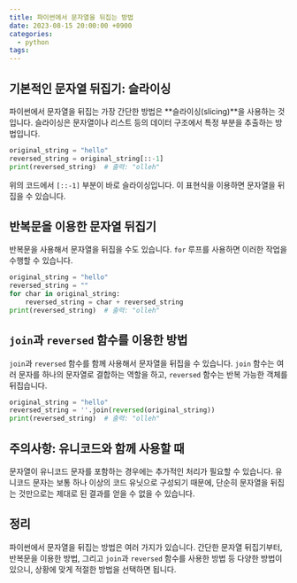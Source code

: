 ```yaml
---
title: 파이썬에서 문자열을 뒤집는 방법
date: 2023-08-15 20:00:00 +0900
categories:
  - python
tags:
---
```


## 기본적인 문자열 뒤집기: 슬라이싱

파이썬에서 문자열을 뒤집는 가장 간단한 방법은 **슬라이싱(slicing)**을 사용하는 것입니다. 슬라이싱은 문자열이나 리스트 등의 데이터 구조에서 특정 부분을 추출하는 방법입니다.

```python
original_string = "hello"
reversed_string = original_string[::-1]
print(reversed_string)  # 출력: "olleh"
```

위의 코드에서 `[::-1]` 부분이 바로 슬라이싱입니다. 이 표현식을 이용하면 문자열을 뒤집을 수 있습니다.

## 반복문을 이용한 문자열 뒤집기

반복문을 사용해서 문자열을 뒤집을 수도 있습니다. `for` 루프를 사용하면 이러한 작업을 수행할 수 있습니다.

```python
original_string = "hello"
reversed_string = ""
for char in original_string:
    reversed_string = char + reversed_string
print(reversed_string)  # 출력: "olleh"
```

## `join`과 `reversed` 함수를 이용한 방법

`join`과 `reversed` 함수를 함께 사용해서 문자열을 뒤집을 수 있습니다. `join` 함수는 여러 문자를 하나의 문자열로 결합하는 역할을 하고, `reversed` 함수는 반복 가능한 객체를 뒤집습니다.

```python
original_string = "hello"
reversed_string = ''.join(reversed(original_string))
print(reversed_string)  # 출력: "olleh"
```

## 주의사항: 유니코드와 함께 사용할 때

문자열이 유니코드 문자를 포함하는 경우에는 추가적인 처리가 필요할 수 있습니다. 유니코드 문자는 보통 하나 이상의 코드 유닛으로 구성되기 때문에, 단순히 문자열을 뒤집는 것만으로는 제대로 된 결과를 얻을 수 없을 수 있습니다.

## 정리

파이썬에서 문자열을 뒤집는 방법은 여러 가지가 있습니다. 간단한 문자열 뒤집기부터, 반복문을 이용한 방법, 그리고 `join`과 `reversed` 함수를 사용한 방법 등 다양한 방법이 있으니, 상황에 맞게 적절한 방법을 선택하면 됩니다.